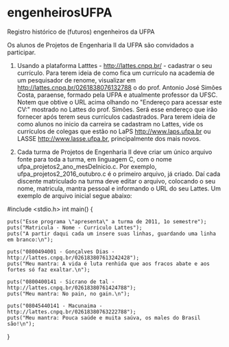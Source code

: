# engenheirosUFPA
Registro histórico de (futuros) engenheiros da UFPA

Os alunos de Projetos de Engenharia II da UFPA são convidados a participar.

1) Usando a plataforma Latttes - http://lattes.cnpq.br/ - cadastrar o seu currículo. Para terem ideia de como fica um currículo na academia de um pesquisador de renome, visualizar em http://lattes.cnpq.br/0261838076132788 o do prof. Antonio José Simões Costa, paraense, formado pela UFPA e atualmente professor da UFSC. Notem que obtive o URL acima olhando no "Endereço para acessar este CV:" mostrado no Lattes do prof. Simões. Será esse endereço que irão fornecer após terem seus currículos cadastrados. Para terem ideia de como alunos no inicio da carreira se cadastram no Lattes, vide os currículos de colegas que estão no LaPS http://www.laps.ufpa.br ou LASSE  http://www.lasse.ufpa.br, principalmente dos mais novos.

2) Cada turma de Projetos de Engenharia II deve criar um único arquivo fonte para toda a turma, em linguagem C, com o nome ufpa_projetos2_ano_mesDeInicio.c. Por exemplo, ufpa_projetos2_2016_outubro.c é o primeiro arquivo, já criado. Daí cada discente matriculado na turma deve editar o arquivo, colocando o seu nome, matricula, mantra pessoal e informando o URL do seu Lattes. Um exemplo de arquivo inicial segue abaixo:

\#include <stdio.h>
int main() {

	puts("Esse programa \"apresenta\" a turma de 2011, 1o semestre");
	puts("Matricula - Nome - Curriculo Lattes");
	puts("A partir daqui cada um insere suas linhas, guardando uma linha em branco:\n");

	puts("0800494001 - Gonçalves Dias - http://lattes.cnpq.br/026183807613242428");
	puts("Meu mantra: A vida é luta renhida que aos fracos abate e aos fortes só faz exaltar.\n");

	puts("0800400141 - Sicrano de tal - http://lattes.cnpq.br/02618380761424788");
	puts("Meu mantra: No pain, no gain.\n");

	puts("08045440141 - Macunaima - http://lattes.cnpq.br/02618380763222788");
	puts("Meu mantra: Pouca saúde e muita saúva, os males do Brasil são!\n");
}
